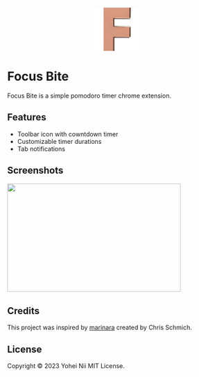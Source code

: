 <p align=center>
  <a href="https://chromewebstore.google.com/detail/focus-bite/bbofenleefnnokngmachgjhhkchffabo?hl=en-GB">
  <img alt="FocusBite" src="src/static/FocusBite_Icon.png" width="100"/>
  </a>
</p>

# Focus Bite

Focus Bite is a simple pomodoro timer chrome extension.

## Features

- Toolbar icon with cowntdown timer
- Customizable timer durations
- Tab notifications

## Screenshots

<img src="src/static/focus_bite_screenshot.png" width="400" height="250">

## Credits

This project was inspired by [marinara](https://github.com/schmich/marinara?tab=readme-ov-file) created by Chris Schmich.

## License

Copyright © 2023 Yohei Nii
MIT License.
